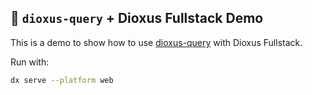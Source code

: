 ## 🦀 `dioxus-query` + Dioxus Fullstack Demo

This is a demo to show how to use [dioxus-query](https://github.com/marc2332/dioxus-query) with Dioxus Fullstack.

Run with:

```bash
dx serve --platform web
```